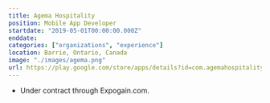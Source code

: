 ```yaml
---
title: Agema Hospitality
position: Mobile App Developer
startdate: "2019-05-01T00:00:00.000Z"
enddate:
categories: ["organizations", "experience"]
location: Barrie, Ontario, Canada
image: "./images/agema.png"
url: https://play.google.com/store/apps/details?id=com.agemahospitality.mobile
---
```

* Under contract through Expogain.com.
